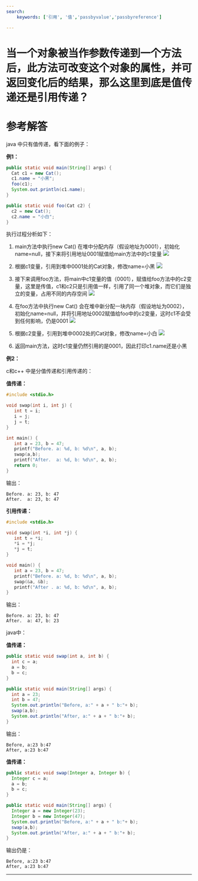 ```yaml
---
search:
    keywords: ['引用', '值','passbyvalue','passbyreference']

---
```


# 当一个对象被当作参数传递到一个方法后，此方法可改变这个对象的属性，并可返回变化后的结果，那么这里到底是值传递还是引用传递？

# 参考解答

java 中只有值传递，看下面的例子：

**例1：**

```java
public static void main(String[] args) {
  Cat c1 = new Cat();
  c1.name = "小黑";
  foo(c1);
  System.out.println(c1.name);
}

public static void foo(Cat c2) {
  c2 = new Cat();
  c2.name = "小白";
}
```


执行过程分析如下：

1. main方法中执行new Cat() 在堆中分配内存（假设地址为0001），初始化name=null，接下来将引用地址0001赋值给main方法中的c1变量
![](/assets/passbyvalue4.png)

2. 根据c1变量，引用到堆中0001处的Cat对象，修改name=小黑
![](/assets/passbyvalue3.png)

3. 接下来调用foo方法，将main中c1变量的值（0001），赋值给foo方法中的c2变量，这里是传值，c1和c2只是引用值一样，引用了同一个堆对象，而它们是独立的变量，占用不同的内存空间
![](/assets/passbyvalue2.png)

4. 在foo方法中执行new Cat() 会在堆中新分配一块内存（假设地址为0002），初始化name=null，并将引用地址0002赋值给foo中的c2变量，这时c1不会受到任何影响，仍是0001
![](/assets/passbyvalue1.png)

5. 根据c2变量，引用到堆中0002处的Cat对象，修改name=小白
![](/assets/passbyvalue0.png)

6. 返回main方法，这时c1变量仍然引用的是0001，因此打印c1.name还是小黑


**例2：**

c和c++ 中是分值传递和引用传递的：

**值传递：**
```c
#include <stdio.h>

void swap(int i, int j) {
   int t = i;
   i = j;
   j = t;
}

int main() {
   int a = 23, b = 47;
   printf("Before. a: %d, b: %d\n", a, b);
   swap(a,b);
   printf("After.  a: %d, b: %d\n", a, b);
   return 0;
}
```
输出：
```
Before. a: 23, b: 47
After.  a: 23, b: 47
```

**引用传递：**
```c
#include <stdio.h>

void swap(int *i, int *j) {
   int t = *i;
   *i = *j;
   *j = t;
}

void main() {
   int a = 23, b = 47;
   printf("Before. a: %d, b: %d\n", a, b);
   swap(&a, &b);
   printf("After . a: %d, b: %d\n", a, b);
}
```
输出：
```
Before. a: 23, b: 47
After.  a: 47, b: 23
```

java中：

**值传递：**

```java
public static void swap(int a, int b) {
  int c = a;
  a = b;
  b = c;
}

public static void main(String[] args) {
  int a = 23;
  int b = 47;
  System.out.println("Before, a:" + a + " b:"+ b);
  swap(a,b);
  System.out.println("After, a:" + a + " b:"+ b);
}
```
输出：
```
Before, a:23 b:47
After, a:23 b:47
```

**值传递：**

```java
public static void swap(Integer a, Integer b) {
  Integer c = a;
  a = b;
  b = c;
}

public static void main(String[] args) {
  Integer a = new Integer(23);
  Integer b = new Integer(47);
  System.out.println("Before, a:" + a + " b:"+ b);
  swap(a,b);
  System.out.println("After, a:" + a + " b:"+ b);
}
```
输出仍是：
```
Before, a:23 b:47
After, a:23 b:47
```



---

